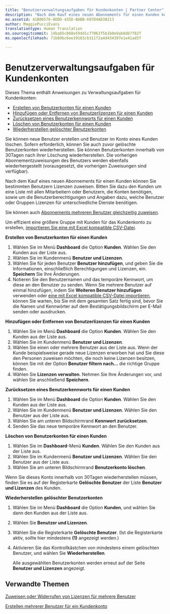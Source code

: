 ```yaml
---
title: "Benutzerverwaltungsaufgaben für Kundenkonten | Partner Center"
description: "Nach dem Kauf eines neuen Abonnements für einen Kunden können Sie bestimmten Benutzern Lizenzen zuweisen."
ms.assetid: 41B06576-8DDD-435D-BABB-697D4AD30213
author: MaggiePucciEvans
translationtype: Human Translation
ms.sourcegitcommit: 14ba85c868e59dd1c77063f5b1b0e9ab8db7f82f
ms.openlocfilehash: 71b89bc6ee19183cb311f2a4d434397e1e41ad5f

---
```


# Benutzerverwaltungsaufgaben für Kundenkonten


Dieses Thema enthält Anweisungen zu Verwaltungsaufgaben für Kundenkonten:

-   [Erstellen von Benutzerkonten für einen Kunden](#createuseraccounts)
-   [Hinzufügen oder Entfernen von Benutzerlizenzen für einen Kunden](#userlicensing)
-   [Zurücksetzen eines Benutzerkennworts für einen Kunden](#resetpassword)
-   [Löschen von Benutzerkonten für einen Kunden](#deleteuseraccounts)
-   [Wiederherstellen gelöschter Benutzerkonten](#restoreuseraccounts)

Sie können neue Benutzer erstellen und Benutzer im Konto eines Kunden löschen. Sofern erforderlich, können Sie auch zuvor gelöschte Benutzerkonten wiederherstellen. Sie können Benutzerkonten innerhalb von 30Tagen nach ihrer Löschung wiederherstellen. Die vorherigen Abonnementzuweisungen des Benutzers werden ebenfalls wiederhergestellt (vorausgesetzt, die vorherigen Zuweisungen sind verfügbar).

Nach dem Kauf eines neuen Abonnements für einen Kunden können Sie bestimmten Benutzern Lizenzen zuweisen. Bitten Sie dazu den Kunden um eine Liste mit allen Mitarbeitern oder Benutzern, die Konten benötigen, sowie um die Benutzerberechtigungen und Angaben dazu, welche Benutzer oder Gruppen Lizenzen für unterschiedliche Dienste benötigen.

Sie können auch [Abonnements mehreren Benutzer gleichzeitig zuweisen](#pc-cloud-sltn-provider-bulk-license-provisioning-for-multiple-users).

Um effizient eine größere Gruppe mit Kunden für das Kundenkonto zu erstellen, [importieren Sie eine mit Excel kompatible CSV-Datei](#pc-cloud-sltn-provider-adding-multiple-users-to-a-customer-account).

<a href="" id="createuseraccounts"></a>
**Erstellen von Benutzerkonten für einen Kunden**

1.  Wählen Sie im Menü **Dashboard** die Option **Kunden**. Wählen Sie den Kunden aus der Liste aus.
2.  Wählen Sie im Kundenmenü **Benutzer und Lizenzen**.
3.  Wählen Sie für jeden Benutzer **Benutzer hinzufügen**, und geben Sie die Informationen, einschließlich Berechtigungen und Lizenzen, ein. **Speichern** Sie Ihre Änderungen.
4.  Notieren Sie den Benutzernamen und das temporäre Kennwort, um diese an den Benutzer zu senden. Wenn Sie mehrere Benutzer auf einmal hinzufügen, indem Sie **Weiteren Benutzer hinzufügen** verwenden oder [eine mit Excel kompatible CSV-Datei importieren](#pc-cloud-sltn-provider-adding-multiple-users-to-a-customer-account), können Sie warten, bis Sie mit dem gesamten Satz fertig sind, bevor Sie die Namen und Kennwörter auf dem Bestätigungsbildschirm per E-Mail senden oder ausdrucken.

<a href="" id="userlicensing"></a>
**Hinzufügen oder Entfernen von Benutzerlizenzen für einen Kunden**

1.  Wählen Sie im Menü **Dashboard** die Option **Kunden**. Wählen Sie den Kunden aus der Liste aus.
2.  Wählen Sie im Kundenmenü **Benutzer und Lizenzen**.
3.  Wählen Sie einen oder mehrere Benutzer aus der Liste aus. Wenn der Kunde beispielsweise gerade neue Lizenzen erworben hat und Sie diese den Personen zuweisen möchten, die noch keine Lizenzen besitzen, können Sie mit der Option **Benutzer filtern nach…** die richtige Gruppe finden.
4.  Wählen Sie **Lizenzen verwalten**. Nehmen Sie Ihre Änderungen vor, und wählen Sie anschließend **Speichern**.

<a href="" id="resetpassword"></a>
**Zurücksetzen eines Benutzerkennworts für einen Kunden**

1.  Wählen Sie im Menü **Dashboard** die Option **Kunden**. Wählen Sie den Kunden aus der Liste aus.
2.  Wählen Sie im Kundenmenü **Benutzer und Lizenzen**. Wählen Sie den Benutzer aus der Liste aus.
3.  Wählen Sie am unteren Bildschirmrand **Kennwort zurücksetzen**.
4.  Senden Sie das neue temporäre Kennwort an den Benutzer.

<a href="" id="deleteuseraccounts"></a>
**Löschen von Benutzerkonten für einen Kunden**

1.  Wählen Sie im **Dashboard**-Menü **Kunden**. Wählen Sie den Kunden aus der Liste aus.
2.  Wählen Sie im Kundenmenü **Benutzer und Lizenzen**. Wählen Sie den Benutzer aus der Liste aus.
3.  Wählen Sie am unteren Bildschirmrand **Benutzerkonto löschen**.

Wenn Sie dieses Konto innerhalb von 30Tagen wiederherstellen müssen, finden Sie es auf der Registerkarte **Gelöschte Benutzer** der Liste **Benutzer und Lizenzen** des Kunden.

<a href="" id="restoreuseraccounts"></a>
**Wiederherstellen gelöschter Benutzerkonten**

1.  Wählen Sie im Menü **Dashboard** die Option **Kunden**, und wählen Sie dann den Kunden aus der Liste aus.
2.  Wählen Sie **Benutzer und Lizenzen**.
3.  Wählen Sie die Registerkarte **Gelöschte Benutzer**. (Ist die Registerkarte aktiv, sollte hier mindestens **(1)** angezeigt werden.)
4.  Aktivieren Sie das Kontrollkästchen von mindestens einem gelöschten Benutzer, und wählen Sie **Wiederherstellen**.

    Alle ausgewählten Benutzerkonten werden erneut auf der Seite **Benutzer und Lizenzen** angezeigt.

## Verwandte Themen


[Zuweisen oder Widerrufen von Lizenzen für mehrere Benutzer](bulk-license-provisioning-for-multiple-users.md)

[Erstellen mehrerer Benutzer für ein Kundenkonto](adding-multiple-users-to-a-customer-account.md)

 

 






<!--HONumber=Nov16_HO4-->


